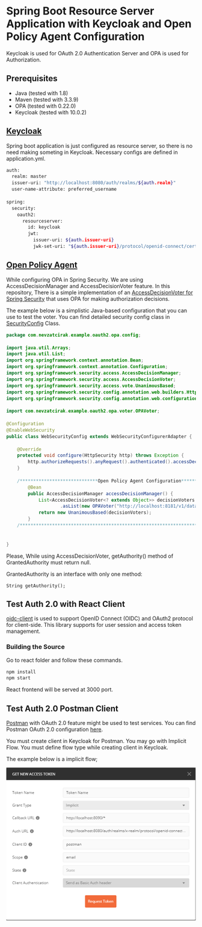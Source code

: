 # Spring Boot Resource Server Application with Keycloak and Open Policy Agent Configuration
Keycloak is used for OAuth 2.0 Authentication Server and OPA is used for Authorization. 
## Prerequisites

- Java (tested with 1.8)
- Maven (tested with 3.3.9)
- OPA (tested with 0.22.0)
- Keycloak (tested with 10.0.2)

## [Keycloak](https://www.keycloak.org/)
Spring boot application is just configured as resource server, so there is no need making someting in Keycloak. Necessary configs are defined in application.yml.

```bash
auth:
  realm: master
  issuer-uri: "http://localhost:8080/auth/realms/${auth.realm}"
  user-name-attribute: preferred_username

spring:
  security:
    oauth2:
      resourceserver:
        id: keycloak
        jwt:
          issuer-uri: ${auth.issuer-uri}
          jwk-set-uri: "${auth.issuer-uri}/protocol/openid-connect/certs"
```

## [Open Policy Agent](https://www.openpolicyagent.org/docs/latest/)
While configuring OPA in Spring Security. We are using AccessDecisionManager and AccessDecisionVoter feature. In this repository, There is a simple implementation of an [AccessDecisionVoter for Spring Security](https://docs.spring.io/spring-security/site/docs/4.2.4.RELEASE/reference/htmlsingle/#authz-voting-based) that uses OPA for making authorization decisions. 

The example below is a simplistic Java-based configuration that you can use to test the voter. You can find detailed security config class in [SecurityConfig](https://github.com/nevzatcirak/spring-oauth2-and-opa/blob/master/src/main/java/com/nevzatcirak/example/oauth2/opa/config/SecurityConfig.java) Class.

```java
package com.nevzatcirak.example.oauth2.opa.config;

import java.util.Arrays;
import java.util.List;
import org.springframework.context.annotation.Bean;
import org.springframework.context.annotation.Configuration;
import org.springframework.security.access.AccessDecisionManager;
import org.springframework.security.access.AccessDecisionVoter;
import org.springframework.security.access.vote.UnanimousBased;
import org.springframework.security.config.annotation.web.builders.HttpSecurity;
import org.springframework.security.config.annotation.web.configuration.*;

import com.nevzatcirak.example.oauth2.opa.voter.OPAVoter;

@Configuration
@EnableWebSecurity
public class WebSecurityConfig extends WebSecurityConfigurerAdapter {

    @Override
    protected void configure(HttpSecurity http) throws Exception {
        http.authorizeRequests().anyRequest().authenticated().accessDecisionManager(accessDecisionManager());
    }
    
    /*****************************Open Policy Agent Configuration****************************/
        @Bean
        public AccessDecisionManager accessDecisionManager() {
            List<AccessDecisionVoter<? extends Object>> decisionVoters = Arrays
                    .asList(new OPAVoter("http://localhost:8181/v1/data/http/authz/allow"));
            return new UnanimousBased(decisionVoters);
        }
    /***************************************************************************************/


}
```

Please, While using AccessDecisionVoter, getAuthority() method of GrantedAuthority must return null.
    
GrantedAuthority is an interface with only one method:

    String getAuthority();

## Test Auth 2.0 with React Client
[oidc-client](https://github.com/IdentityModel/oidc-client-js) is used to support OpenID Connect (OIDC) and OAuth2 protocol for client-side. This library supports for user session and access token management.
### Building the Source
   Go to react folder and follow these commands.
   ```bash
   npm install
   npm start     
   ```
   React frontend will be served at 3000 port.
   
## Test Auth 2.0 Postman Client
[Postman](https://www.postman.com/) with OAuth 2.0 feature might be used to test services. You can find Postman OAuth 2.0 configuration [here](https://learning.postman.com/docs/sending-requests/authorization/).

You must create client in Keycloak for Postman. You may go with Implicit Flow. You must define flow type while creating client in Keycloak.

The example below is a implicit flow;

![alt text](https://github.com/nevzatcirak/spring-oauth2-and-opa/blob/master/postman.png?raw=true)
